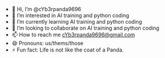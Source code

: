 - 👋 Hi, I’m @cYb3rpanda9696
- 👀 I’m interested in AI training and python coding
- 🌱 I’m currently learning AI training and python coding 
- 💞️ I’m looking to collaborate on AI training and python coding
- 📫 How to reach me cYb3rpanda9696@gmail.com
- 😄 Pronouns: us/thems/those
- ⚡ Fun fact: Life is not like the coat of a Panda.

<!---
cYb3rpanda9696/cYb3rpanda9696 is a ✨ special ✨ repository because its `README.md` (this file) appears on your GitHub profile.
You can click the Preview link to take a look at your changes.
--->
